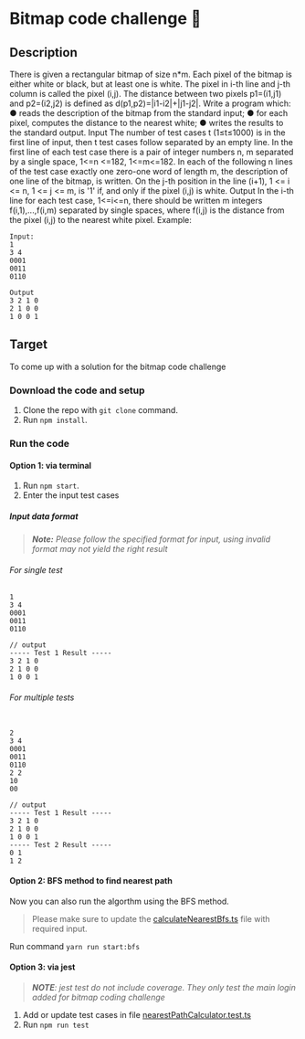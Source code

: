 # Bitmap code challenge 🚀

## Description

There is given a rectangular bitmap of size n\*m. Each pixel of the bitmap is either white or black, but at least one is white. The pixel in i-th line and j-th column is called the pixel (i,j). The distance between two pixels p1=(i1,j1) and p2=(i2,j2) is defined as d(p1,p2)=|i1-i2|+|j1-j2|. Write a program which:
● reads the description of the bitmap from the standard input;
● for each pixel, computes the distance to the nearest white;
● writes the results to the standard output.
Input
The number of test cases t (1≤t≤1000) is in the first line of input, then t test cases follow separated by an empty line. In the first line of each test case there is a pair of integer numbers n, m separated by a single space, 1<=n <=182, 1<=m<=182. In each of the following n lines of the test case exactly one zero-one word of length m, the description of one line of the bitmap, is written. On the j-th position in the line (i+1), 1 <= i <= n, 1 <= j <= m, is '1' if, and only if the pixel (i,j) is white.
Output
In the i-th line for each test case, 1<=i<=n, there should be written m integers f(i,1),...,f(i,m) separated by single spaces, where f(i,j) is the distance from the pixel (i,j) to the nearest white pixel. Example:
```
Input:
1
3 4
0001
0011
0110

Output
3 2 1 0
2 1 0 0
1 0 0 1
```

## Target

To come up with a solution for the bitmap code challenge

### Download the code and setup

1. Clone the repo with `git clone` command.
2. Run `npm install`.

### Run the code

#### Option 1: via terminal

1. Run `npm start`.
2. Enter the input test cases

##### Input data format
> <em><strong>Note:</strong> Please follow the specified format for input, using invalid format may not yield the right result</p></em>

###### For single test
```
1
3 4
0001
0011
0110

// output
----- Test 1 Result -----
3 2 1 0
2 1 0 0
1 0 0 1

```

###### For multiple tests

```

2
3 4
0001
0011
0110
2 2
10
00

// output
----- Test 1 Result -----
3 2 1 0
2 1 0 0
1 0 0 1
----- Test 2 Result -----
0 1
1 2

```
#### Option 2: BFS method to find nearest path
Now you can also run the algorthm using the BFS method.
> Please make sure to update the [calculateNearestBfs.ts](/calculateNearestBfs.ts) file with required input.

Run command `yarn run start:bfs`

#### Option 3: via jest
> <em>**NOTE**: jest test do not include coverage. They only test the main login added for bitmap coding challenge</em>
1. Add or update test cases in file [nearestPathCalculator.test.ts](/test/nearestPathCalculator.test.ts)
2. Run `npm run test`

